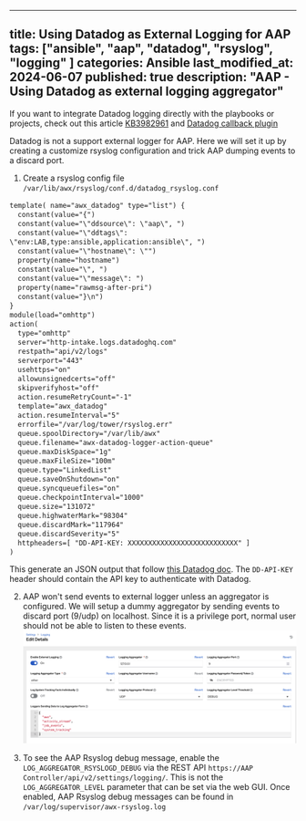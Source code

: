 
---
title: Using Datadog as External Logging for AAP
tags: ["ansible", "aap", "datadog", "rsyslog", "logging" ]
categories: Ansible
last_modified_at: 2024-06-07
published: true
description: "AAP - Using Datadog as external logging aggregator"
---

If you want to integrate Datadog logging directly with the playbooks or projects, check out this article [KB3982961](https://access.redhat.com/solutions/3982961) and [Datadog callback plugin](https://github.com/DataDog/ansible-datadog-callback)

Datadog is not a support external logger for AAP.  Here we will set it up by creating a customize rsyslog configuration and trick AAP dumping events to a discard port.

1. Create a rsyslog config file `/var/lib/awx/rsyslog/conf.d/datadog_rsyslog.conf`
```
template( name="awx_datadog" type="list") {
  constant(value="{")
  constant(value="\"ddsource\": \"aap\", ")
  constant(value="\"ddtags\": \"env:LAB,type:ansible,application:ansible\", ")
  constant(value="\"hostname\": \"")
  property(name="hostname")
  constant(value="\", ")
  constant(value="\"message\": ")
  property(name="rawmsg-after-pri")
  constant(value="}\n")
}
module(load="omhttp")
action(
  type="omhttp"
  server="http-intake.logs.datadoghq.com"
  restpath="api/v2/logs"
  serverport="443"
  usehttps="on"
  allowunsignedcerts="off"
  skipverifyhost="off"
  action.resumeRetryCount="-1"
  template="awx_datadog"
  action.resumeInterval="5"
  errorfile="/var/log/tower/rsyslog.err"
  queue.spoolDirectory="/var/lib/awx"
  queue.filename="awx-datadog-logger-action-queue"
  queue.maxDiskSpace="1g"
  queue.maxFileSize="100m"
  queue.type="LinkedList"
  queue.saveOnShutdown="on"
  queue.syncqueuefiles="on"
  queue.checkpointInterval="1000"
  queue.size="131072"
  queue.highwaterMark="98304"
  queue.discardMark="117964"
  queue.discardSeverity="5"
  httpheaders=[ "DD-API-KEY: XXXXXXXXXXXXXXXXXXXXXXXXXXX" ]
)
```
This generate an JSON output that follow [this Datadog doc](https://docs.datadoghq.com/api/latest/logs/#send-logs).  The `DD-API-KEY` header should contain the API key to authenticate with Datadog.

2. AAP won't send events to external logger unless an aggregator is configured.  We will setup a dummy aggregator by sending events to discard port (9/udp) on localhost.  Since it is a privilege port, normal user should not be able to listen to these events. ![External Logging Settings](/assets/images/2024/2024-06-07-datadog-aap-setting.png)

3. To see the AAP Rsyslog debug message, enable the `LOG_AGGREGATOR_RSYSLOGD_DEBUG` via the REST API `https://AAP Controller/api/v2/settings/logging/`.  This is not the `LOG_AGGREGATOR_LEVEL` parameter that can be set via the web GUI.  Once enabled, AAP Rsyslog debug messages can be found in `/var/log/supervisor/awx-rsyslog.log`
